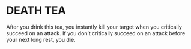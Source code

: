 # DEATH TEA

After you drink this tea, you instantly kill your target when you critically succeed on an attack. If you don’t critically succeed on an attack before your next long rest, you die.